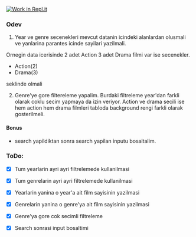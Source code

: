 [![Work in Repl.it](https://classroom.github.com/assets/work-in-replit-14baed9a392b3a25080506f3b7b6d57f295ec2978f6f33ec97e36a161684cbe9.svg)](https://classroom.github.com/online_ide?assignment_repo_id=4127195&assignment_repo_type=AssignmentRepo)
### Odev

1. Year ve genre secenekleri mevcut datanin icindeki alanlardan olusmali ve yanlarina parantes icinde sayilari yazilmali.

Ornegin data icerisinde 2 adet Action 3 adet Drama filmi var ise secenekler.

- Action(2)
- Drama(3)

seklinde olmali


2. Genre'ye gore filtereleme yapalim. Burdaki filtreleme year'dan farkli olarak 
coklu secim yapmaya da izin veriyor. Action ve drama secili ise hem action hem drama filmleri tabloda background rengi farkli olarak gosterilmeli.
   

#### Bonus
- search yapildiktan sonra search yapilan inputu bosaltalim.


### ToDo:
  - [x] Tum yearlarin ayri ayri filtrelemede kullanilmasi
  - [x] Tum genrelarin ayri ayri filtrelemede kullanilmasi
  - [x] Yearlarin yanina o year'a ait film sayisinin yazilmasi
  - [x] Genrelarin yanina o genre'ya ait film sayisinin yazilmasi
  - [x] Genre'ya gore cok secimli filtreleme
  - [x] Search sonrasi input bosaltimi

